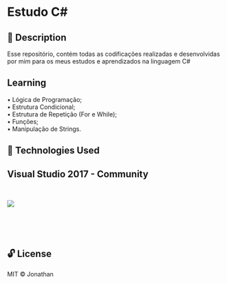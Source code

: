 # Estudo C#

## 📝 Description 
Esse repositório, contém todas as codificações realizadas e desenvolvidas por mim para os meus estudos e aprendizados na linguagem C#

## Learning

• Lógica de Programação; <br>
• Estrutura Condicional; <br>
• Estrutura de Repetição (For e While);<br>
• Funções;<br>
• Manipulação de Strings.

## 🚀 Technologies Used 

## Visual Studio 2017 - Community 
<br>

![](https://img1.gratispng.com/20180328/spe/kisspng-net-framework-c-net-core-software-framework-mon-studio-5abb543b74c0d6.9500998315222262354782.jpg)

<br><br><br>

## 🔓 License 
MIT ©  Jonathan

